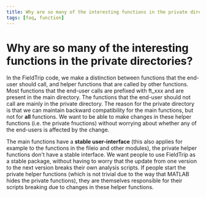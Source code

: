 ```yaml
---
title: Why are so many of the interesting functions in the private directories?
tags: [faq, function]
---
```


# Why are so many of the interesting functions in the private directories?

In the FieldTrip code, we make a distinction between functions that the end-user should call, and helper functions that are called by other functions. Most functions that the end-user calls are prefixed with ft_xxx and are present in the main directory. The functions that the end-user should not call are mainly in the private directory. The reason for the private directory is that we can maintain backward compatibility for the main functions, but not for **all** functions. We want to be able to make changes in these helper functions (i.e. the private fnuctions) without worrying about whether any of the end-users is affected by the change.

The main functions have a **stable user-interface** (this also applies for example to the functions in the fileio and other modules), the private helper functions don't have a stable interface. We want people to use FieldTrip as a stable package, without having to worry that the update from one version to the next version breaks their own analysis scripts. If people start the private helper functions (which is not trivial due to the way that MATLAB hides the private functions), they are themselves responsible for their scripts breaking due to changes in these helper functions.
